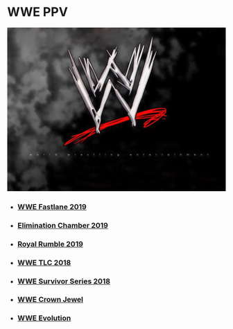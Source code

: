 # WWE PPV

![](logo.jpg)

- ### [WWE Fastlane 2019](2019/WWE-Fastlane-2019/readme.md)

- ### [Elimination Chamber 2019](2019/WWE-Elimination-Chamber-2019/readme.md)

- ### [Royal Rumble 2019](2019/WWE-Royal-Rumble-2019/readme.md)

- ### [WWE TLC 2018](2018/WWE-TLC-2018/readme.md) 

- ### [WWE Survivor Series 2018](2018/WWE-Survivor-Series-2018/readme.md) 

- ### [WWE Crown Jewel](2018/WWE-Crown-Jewel/readme.md)

- ### [WWE Evolution](2018/WWE-Evolution/readme.md)